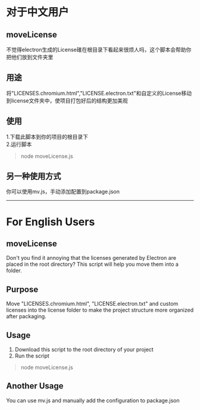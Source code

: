 # 对于中文用户
## moveLicense
不觉得electron生成的License碓在根目录下看起来很烦人吗，这个脚本会帮助你把他们放到文件夹里  
## 用途  
将"LICENSES.chromium.html","LICENSE.electron.txt"和自定义的License移动到license文件夹中，使项目打包好后的结构更加美观
## 使用
1.下载此脚本到你的项目的根目录下  
2.运行脚本  
> node moveLicense.js 

## 另一种使用方式  
你可以使用mv.js，手动添加配置到package.json

---

# For English Users

## moveLicense
Don't you find it annoying that the licenses generated by Electron are placed in the root directory? This script will help you move them into a folder.
## Purpose
Move "LICENSES.chromium.html", "LICENSE.electron.txt" and custom licenses into the license folder to make the project structure more organized after packaging.
## Usage
1. Download this script to the root directory of your project
2. Run the script  
> node moveLicense.js 

## Another Usage
You can use mv.js and manually add the configuration to package.json
